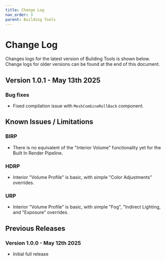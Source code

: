 ```yaml
---
title: Change Log
nav_order: 3
parent: Building Tools
---
```


# Change Log

Changes logs for the latest version of Building Tools is shown below. Change logs for older versions can be found at the end of this document.

## Version 1.0.1 - May 13th 2025

### Bug fixes

- Fixed compilation issue with `MeshCombineRollBack` component.

## Known Issues / Limitations

### BIRP

- There is no equivalent of the "Interior Volume" functionality yet for the Built In Render Pipeline.

### HDRP

- Interior "Volume Profile" is basic, with simple "Color Adjustments" overrides.

### URP

- Interior "Volume Profile" is basic, with simple "Fog", "Indirect Lighting, and "Exposure" overrides.

## Previous Releases

### Version 1.0.0 - May 12th 2025

- Initial full release

